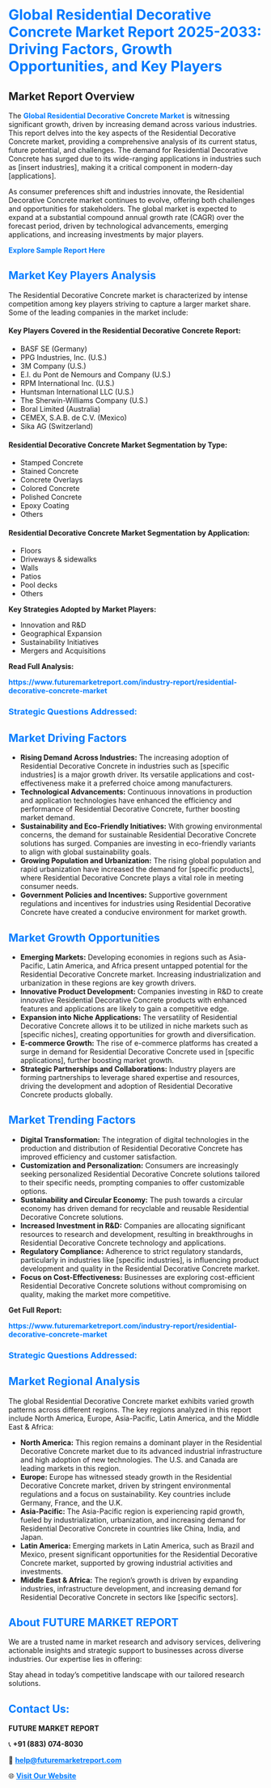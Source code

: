 <h1 style="color: #007BFF;">Global Residential Decorative Concrete Market Report 2025-2033: Driving Factors, Growth Opportunities, and Key Players</h1>

<section id="overview">
<h2>Market Report Overview</h2>
<p>The <a href="https://www.futuremarketreport.com/industry-report/residential-decorative-concrete-market" style="color: #007BFF; text-decoration: none;"><strong>Global Residential Decorative Concrete Market</strong></a> is witnessing significant growth, driven by increasing demand across various industries. This report delves into the key aspects of the Residential Decorative Concrete market, providing a comprehensive analysis of its current status, future potential, and challenges. The demand for Residential Decorative Concrete has surged due to its wide-ranging applications in industries such as [insert industries], making it a critical component in modern-day [applications].</p>
<p>As consumer preferences shift and industries innovate, the Residential Decorative Concrete market continues to evolve, offering both challenges and opportunities for stakeholders. The global market is expected to expand at a substantial compound annual growth rate (CAGR) over the forecast period, driven by technological advancements, emerging applications, and increasing investments by major players.</p>
</section>

<section id="overview">
<p><a href="https://www.futuremarketreport.com/request-sample/reportId=53607" style="color: #007BFF; text-decoration: none;"><strong>Explore Sample Report Here</strong></a></p>
</section>

<section id="key-players">
<h2 style="color: #007BFF;">Market Key Players Analysis</h2>
<p>The Residential Decorative Concrete market is characterized by intense competition among key players striving to capture a larger market share. Some of the leading companies in the market include:</p>
<h4>Key Players Covered in the Residential Decorative Concrete Report:</h4>
<ul><li>BASF SE (Germany)</li><li>PPG Industries, Inc. (U.S.)</li><li>3M Company (U.S.)</li><li>E.I. du Pont de Nemours and Company (U.S.)</li><li>RPM International Inc. (U.S.)</li><li>Huntsman International LLC (U.S.)</li><li>The Sherwin-Williams Company (U.S.)</li><li>Boral Limited (Australia)</li><li>CEMEX, S.A.B. de C.V. (Mexico)</li><li>Sika AG (Switzerland)</li></ul>
<h4>Residential Decorative Concrete Market Segmentation by Type:</h4>
<ul><li>Stamped Concrete</li><li>Stained Concrete</li><li>Concrete Overlays</li><li>Colored Concrete</li><li>Polished Concrete</li><li>Epoxy Coating</li><li>Others</li></ul>

<h4>Residential Decorative Concrete Market Segmentation by Application:</h4>
<ul><li>Floors</li><li>Driveways &amp; sidewalks</li><li>Walls</li><li>Patios</li><li>Pool decks</li><li>Others</li></ul>
<p><strong>Key Strategies Adopted by Market Players:</strong></p>
<ul>
<li>Innovation and R&D</li>
<li>Geographical Expansion</li>
<li>Sustainability Initiatives</li>
<li>Mergers and Acquisitions</li>
</ul>
</section>

<section>
<p><strong>Read Full Analysis: </strong></p><a href="https://www.futuremarketreport.com/industry-report/residential-decorative-concrete-market" style="color: #007BFF; text-decoration: none;"><strong>https://www.futuremarketreport.com/industry-report/residential-decorative-concrete-market</strong></a>
<h3 style="color: #007BFF;">Strategic Questions Addressed:</h3>
</section>

<section id="driving-factors">
<h2 style="color: #007BFF;">Market Driving Factors</h2>
<ul>
<li><strong>Rising Demand Across Industries:</strong> The increasing adoption of Residential Decorative Concrete in industries such as [specific industries] is a major growth driver. Its versatile applications and cost-effectiveness make it a preferred choice among manufacturers.</li>
<li><strong>Technological Advancements:</strong> Continuous innovations in production and application technologies have enhanced the efficiency and performance of Residential Decorative Concrete, further boosting market demand.</li>
<li><strong>Sustainability and Eco-Friendly Initiatives:</strong> With growing environmental concerns, the demand for sustainable Residential Decorative Concrete solutions has surged. Companies are investing in eco-friendly variants to align with global sustainability goals.</li>
<li><strong>Growing Population and Urbanization:</strong> The rising global population and rapid urbanization have increased the demand for [specific products], where Residential Decorative Concrete plays a vital role in meeting consumer needs.</li>
<li><strong>Government Policies and Incentives:</strong> Supportive government regulations and incentives for industries using Residential Decorative Concrete have created a conducive environment for market growth.</li>
</ul>
</section>

<section id="growth-opportunities">
<h2 style="color: #007BFF;">Market Growth Opportunities</h2>
<ul>
<li><strong>Emerging Markets:</strong> Developing economies in regions such as Asia-Pacific, Latin America, and Africa present untapped potential for the Residential Decorative Concrete market. Increasing industrialization and urbanization in these regions are key growth drivers.</li>
<li><strong>Innovative Product Development:</strong> Companies investing in R&D to create innovative Residential Decorative Concrete products with enhanced features and applications are likely to gain a competitive edge.</li>
<li><strong>Expansion into Niche Applications:</strong> The versatility of Residential Decorative Concrete allows it to be utilized in niche markets such as [specific niches], creating opportunities for growth and diversification.</li>
<li><strong>E-commerce Growth:</strong> The rise of e-commerce platforms has created a surge in demand for Residential Decorative Concrete used in [specific applications], further boosting market growth.</li>
<li><strong>Strategic Partnerships and Collaborations:</strong> Industry players are forming partnerships to leverage shared expertise and resources, driving the development and adoption of Residential Decorative Concrete products globally.</li>
</ul>
</section>

<section id="trending-factors">
<h2 style="color: #007BFF;">Market Trending Factors</h2>
<ul>
<li><strong>Digital Transformation:</strong> The integration of digital technologies in the production and distribution of Residential Decorative Concrete has improved efficiency and customer satisfaction.</li>
<li><strong>Customization and Personalization:</strong> Consumers are increasingly seeking personalized Residential Decorative Concrete solutions tailored to their specific needs, prompting companies to offer customizable options.</li>
<li><strong>Sustainability and Circular Economy:</strong> The push towards a circular economy has driven demand for recyclable and reusable Residential Decorative Concrete solutions.</li>
<li><strong>Increased Investment in R&D:</strong> Companies are allocating significant resources to research and development, resulting in breakthroughs in Residential Decorative Concrete technology and applications.</li>
<li><strong>Regulatory Compliance:</strong> Adherence to strict regulatory standards, particularly in industries like [specific industries], is influencing product development and quality in the Residential Decorative Concrete market.</li>
<li><strong>Focus on Cost-Effectiveness:</strong> Businesses are exploring cost-efficient Residential Decorative Concrete solutions without compromising on quality, making the market more competitive.</li>
</ul>
</section>

<section>
<p><strong>Get Full Report: </strong></p><a href="https://www.futuremarketreport.com/industry-report/residential-decorative-concrete-market" style="color: #007BFF; text-decoration: none;"><strong>https://www.futuremarketreport.com/industry-report/residential-decorative-concrete-market</strong></a>
<h3 style="color: #007BFF;">Strategic Questions Addressed:</h3>
</section>


<section id="regional-analysis">
<h2 style="color: #007BFF;">Market Regional Analysis</h2>
<p>The global Residential Decorative Concrete market exhibits varied growth patterns across different regions. The key regions analyzed in this report include North America, Europe, Asia-Pacific, Latin America, and the Middle East & Africa:</p>
<ul>
<li><strong>North America:</strong> This region remains a dominant player in the Residential Decorative Concrete market due to its advanced industrial infrastructure and high adoption of new technologies. The U.S. and Canada are leading markets in this region.</li>
<li><strong>Europe:</strong> Europe has witnessed steady growth in the Residential Decorative Concrete market, driven by stringent environmental regulations and a focus on sustainability. Key countries include Germany, France, and the U.K.</li>
<li><strong>Asia-Pacific:</strong> The Asia-Pacific region is experiencing rapid growth, fueled by industrialization, urbanization, and increasing demand for Residential Decorative Concrete in countries like China, India, and Japan.</li>
<li><strong>Latin America:</strong> Emerging markets in Latin America, such as Brazil and Mexico, present significant opportunities for the Residential Decorative Concrete market, supported by growing industrial activities and investments.</li>
<li><strong>Middle East & Africa:</strong> The region’s growth is driven by expanding industries, infrastructure development, and increasing demand for Residential Decorative Concrete in sectors like [specific sectors].</li>
</ul>
</section>

<footer>
<h2 style="color: #007BFF;">About FUTURE MARKET REPORT</h2>
<p>We are a trusted name in market research and advisory services, delivering actionable insights and strategic support to businesses across diverse industries. Our expertise lies in offering:</p>

<p>Stay ahead in today’s competitive landscape with our tailored research solutions.</p>

<h2 style="color: #007BFF;">Contact Us:</h2>
<p><strong>FUTURE MARKET REPORT</strong></p>
<p>📞 <strong>+91 (883) 074-8030</strong></p>
<p>📧 <strong><a href="mailto:help@futuremarketreport.com" style="color: #007BFF;">help@futuremarketreport.com</a></strong></p>
<p>🌐 <strong><a href="https://www.futuremarketreport.com/" style="color: #007BFF;">Visit Our Website</a></strong></p>
</footer>